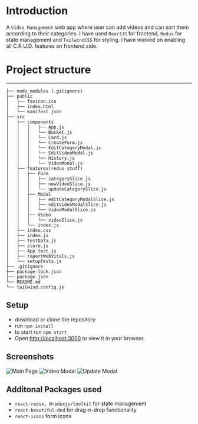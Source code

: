 # Introduction
A `Video Management` web app where user can add videos and can sort them according to their categories. I have used `ReactJS` for frontend, `Redux` for state management and `TailwindCSS` for styling. I have worked on enabling all C.R.U.D. features on frontend side.

# Project structure
-----------------------------------------

```
├── node_modules (.gitignore)
├── public
│   ├── favicon.ico
│   ├── index.html
│   └── manifest.json
├── src
│   ├── components
│   │   │   ├── App.js
│   │   │   └── Bucket.js
│   │   │   └── Card.js
│   │   │   └── CreateForm.js
│   │   │   └── EditCategoryModal.js
│   │   │   └── EditVideoModal.js
│   │   │   └── History.js
│   │   │   └── VideoModal.js
│   ├── features(redux stuff)
│   │   ├── Form
│   │   │   ├── categorySlice.js
│   │   │   ├── newVideoSlice.js
│   │   │   └── updateCategorySlice.js
│   │   ├── Modal
│   │   │   ├── editCategoryModalSlice.js
│   │   │   ├── editVideoModalSlice.js
│   │   │   └── videoModalSlice.js
│   │   ├── Video
│   │   │   └── videoSlice.js
│   │   └── index.js
│   ├── index.css
│   ├── index.js
│   ├── testData.js
│   ├── store.js
│   ├── App.test.js
│   ├── reportWebVitals.js
│   └── setupTests.js
├── .gitignore
├── package-lock.json
├── package.json
└── README.md
└── tailwind.config.js
```
## Setup
- download or clone the repository
- run `npm install`
- to start run `npm start`
- Open [http://localhost:3000](http://localhost:3000) to view it in your browser.

## Screenshots

![Main Page](https://i.imgur.com/kilwVkh.jpg)
![Video Modal](https://i.imgur.com/jQjBP2a.jpg)
![Update Modal](https://i.imgur.com/8uTsDP9.jpg)

## Additonal Packages used

- `react-redux, @reduxjs/toolkit` for state management
- `react-beautiful-dnd` for drag-n-drop functionality
- `react-icons` form icons

